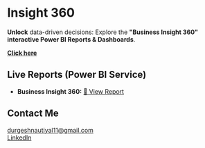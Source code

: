 # Insight 360

**Unlock** data-driven decisions: Explore the **"Business Insight 360" interactive Power BI Reports & Dashboards**.

**[Click here](Business_Insight_360/README.md)**  


## Live Reports (Power BI Service)
- **Business Insight 360:** [🔗 View Report](https://app.powerbi.com/view?r=eyJrIjoiYmI1YWM3NjEtNTY2Ni00NTRmLWFjNzAtZGY4M2FmZjViYjc1IiwidCI6ImM2ZTU0OWIzLTVmNDUtNDAzMi1hYWU5LWQ0MjQ0ZGM1YjJjNCJ9)


## Contact Me
durgeshnautiyal11@gmail.com     
[LinkedIn](https://www.linkedin.com/in/durgesh-nautiyal-95a866223/)
